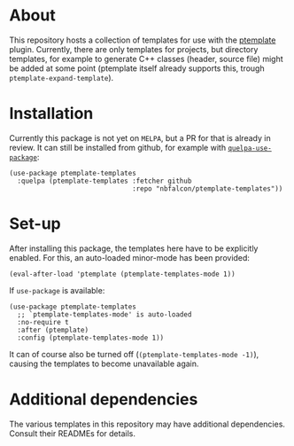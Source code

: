 # About

This repository hosts a collection of templates for use with the
[ptemplate](https://github.com/nbfalcon/ptemplate) plugin. Currently, there are
only templates for projects, but directory templates, for example to generate
C++ classes (header, source file) might be added at some point (ptemplate itself
already supports this, trough `ptemplate-expand-template`).

# Installation

Currently this package is not yet on `MELPA`, but a PR for that is already in
review. It can still be installed from github, for example with
[`quelpa-use-package`](https://github.com/quelpa/quelpa-use-package):

``` emacs-lisp
(use-package ptemplate-templates
  :quelpa (ptemplate-templates :fetcher github
                               :repo "nbfalcon/ptemplate-templates"))
```

# Set-up

After installing this package, the templates here have to be explicitly enabled.
For this, an auto-loaded minor-mode has been provided:

``` emacs-lisp
(eval-after-load 'ptemplate (ptemplate-templates-mode 1))
```

If `use-package` is available:

``` emacs-lisp
(use-package ptemplate-templates
  ;; `ptemplate-templates-mode' is auto-loaded
  :no-require t
  :after (ptemplate)
  :config (ptemplate-templates-mode 1))
```

It can of course also be turned off (`(ptemplate-templates-mode -1)`), causing
the templates to become unavailable again.

# Additional dependencies

The various templates in this repository may have additional dependencies.
Consult their READMEs for details.

